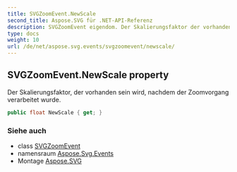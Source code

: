 ```yaml
---
title: SVGZoomEvent.NewScale
second_title: Aspose.SVG für .NET-API-Referenz
description: SVGZoomEvent eigendom. Der Skalierungsfaktor der vorhanden sein wird nachdem der Zoomvorgang verarbeitet wurde.
type: docs
weight: 10
url: /de/net/aspose.svg.events/svgzoomevent/newscale/
---
```

## SVGZoomEvent.NewScale property

Der Skalierungsfaktor, der vorhanden sein wird, nachdem der Zoomvorgang verarbeitet wurde.

```csharp
public float NewScale { get; }
```

### Siehe auch

* class [SVGZoomEvent](../)
* namensraum [Aspose.Svg.Events](../../svgzoomevent/)
* Montage [Aspose.SVG](../../../)


